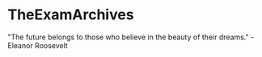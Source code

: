 # TheExamArchives
"The future belongs to those who believe in the beauty of their dreams." - Eleanor Roosevelt
